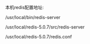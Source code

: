 

本机redis配置地址:

/usr/local/bin/redis-server

/usr/local/redis-5.0.7/src/redis-server

/usr/local/redis-5.0.7/redis.conf